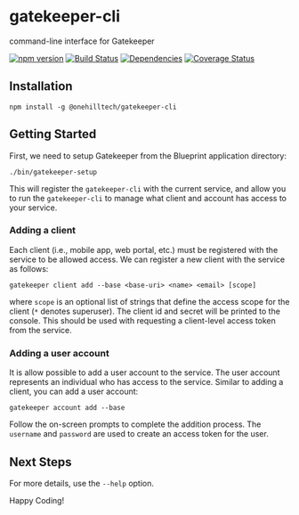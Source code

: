 gatekeeper-cli
==============

command-line interface for Gatekeeper

[![npm version](https://img.shields.io/npm/v/@onehilltech/gatekeeper-cli.svg?maxAge=2592000)](https://www.npmjs.com/package/@onehilltech/gatekeeper-cli)
[![Build Status](https://travis-ci.org/onehilltech/gatekeeper-cli.svg?branch=master)](https://travis-ci.org/onehilltech/gatekeeper-cli)
[![Dependencies](https://david-dm.org/onehilltech/gatekeeper-cli.svg)](https://david-dm.org/onehilltech/gatekeeper-cli)
[![Coverage Status](https://coveralls.io/repos/github/onehilltech/gatekeeper-cli/badge.svg?branch=master)](https://coveralls.io/github/onehilltech/gatekeeper-cli?branch=master)

Installation
--------------

    npm install -g @onehilltech/gatekeeper-cli
 
Getting Started
---------------

First, we need to setup Gatekeeper from the Blueprint application directory:

    ./bin/gatekeeper-setup
    
This will register the `gatekeeper-cli` with the current service, and allow you
to run the `gatekeeper-cli` to manage what client and account has access to your
service.

### Adding a client

Each client (i.e., mobile app, web portal, etc.) must be registered with the service
to be allowed access. We can register a new client with the service as follows:

    gatekeeper client add --base <base-uri> <name> <email> [scope]
    
where `scope` is an optional list of strings that define the access scope for the
client (`*` denotes superuser). The client id and secret will be printed to the
console. This should be used with requesting a client-level access token from the
service.

### Adding a user account

It is allow possible to add a user account to the service. The user account represents
an individual who has access to the service. Similar to adding a client, you can add
a user account:

    gatekeeper account add --base 
    
Follow the on-screen prompts to complete the addition process. The `username` 
and `password` are used to create an access token for the user.

Next Steps
----------

For more details, use the `--help` option.

Happy Coding!
